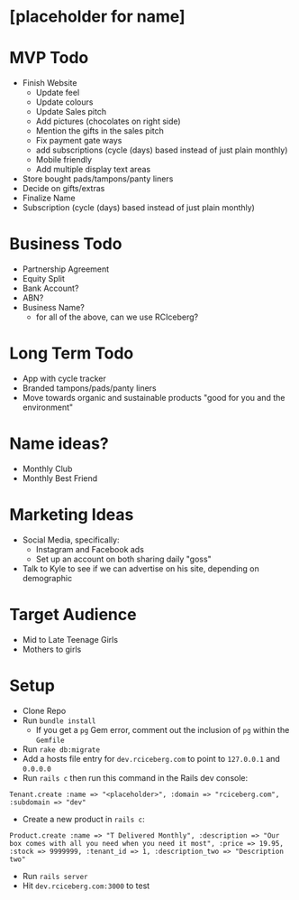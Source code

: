 [placeholder for name]
====

MVP Todo
===
* Finish Website
  * Update feel
  * Update colours
  * Update Sales pitch
  * Add pictures (chocolates on right side)
  * Mention the gifts in the sales pitch
  * Fix payment gate ways
  * add subscriptions (cycle (days) based instead of just plain monthly)
  * Mobile friendly
  * Add multiple display text areas
* Store bought pads/tampons/panty liners
* Decide on gifts/extras
* Finalize Name
* Subscription (cycle (days) based instead of just plain monthly)

Business Todo
===
* Partnership Agreement
* Equity Split
* Bank Account?
* ABN?
* Business Name?
  * for all of the above, can we use RCIceberg?

Long Term Todo
===
* App with cycle tracker
* Branded tampons/pads/panty liners
* Move towards organic and sustainable products "good for you and the environment"

Name ideas?
===
* Monthly Club
* Monthly Best Friend

Marketing Ideas
===
* Social Media, specifically:
  * Instagram and Facebook ads
  * Set up an account on both sharing daily "goss"
* Talk to Kyle to see if we can advertise on his site, depending on demographic

Target Audience
===
* Mid to Late Teenage Girls
* Mothers to girls

Setup
===

* Clone Repo
* Run `bundle install`
  * If you get a `pg` Gem error, comment out the inclusion of `pg` within the `Gemfile`
* Run `rake db:migrate`
* Add a hosts file entry for `dev.rciceberg.com` to point to `127.0.0.1` and `0.0.0.0`
* Run `rails c` then run this command in the Rails dev console:
```
Tenant.create :name => "<placeholder>", :domain => "rciceberg.com", :subdomain => "dev"
```
* Create a new product in `rails c`:
```
Product.create :name => "T Delivered Monthly", :description => "Our box comes with all you need when you need it most", :price => 19.95, :stock => 9999999, :tenant_id => 1, :description_two => "Description two"
```
* Run `rails server`
* Hit `dev.rciceberg.com:3000` to test
